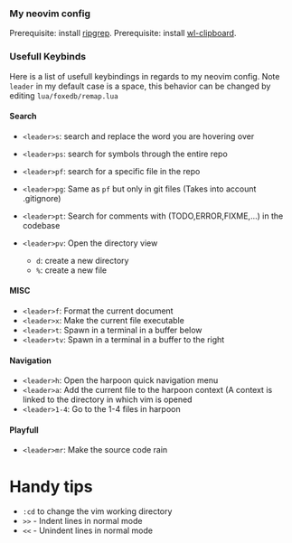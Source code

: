 ### My neovim config
Prerequisite: install [ripgrep](https://github.com/BurntSushi/ripgrep).
Prerequisite: install [wl-clipboard](https://archlinux.org/packages/community/x86_64/wl-clipboard/).


### Usefull Keybinds

Here is a list of usefull keybindings in regards to my neovim config.
Note `leader` in my default case is a space, this behavior can be changed by editing `lua/foxedb/remap.lua`

#### Search

- `<leader>s`: search and replace the word you are hovering over
- `<leader>ps`: search for symbols through the entire repo
- `<leader>pf`: search for a specific file in the repo
- `<leader>pg`: Same as `pf` but only in git files (Takes into account .gitignore)
- `<leader>pt`: Search for comments with (TODO,ERROR,FIXME,...) in the codebase

- `<leader>pv`: Open the directory view
  - `d`: create a new directory
  - `%`: create a new file

#### MISC
- `<leader>f`: Format the current document
- `<leader>x`: Make the current file executable
- `<leader>t`: Spawn in a terminal in a buffer below
- `<leader>tv`: Spawn in a terminal in a buffer to the right

#### Navigation
- `<leader>h`: Open the harpoon quick navigation menu
- `<leader>a`: Add the current file to the harpoon context (A context is linked to the directory in which vim is opened
- `<leader>1-4`: Go to the 1-4 files in harpoon

#### Playfull
- `<leader>mr`: Make the source code rain

# Handy tips

- `:cd` to change the vim working directory
- `>>` - Indent lines in normal mode
- `<<` - Unindent lines in normal mode
